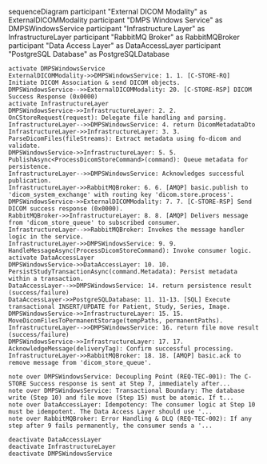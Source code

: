 sequenceDiagram
    participant "External DICOM Modality" as ExternalDICOMModality
    participant "DMPS Windows Service" as DMPSWindowsService
    participant "Infrastructure Layer" as InfrastructureLayer
    participant "RabbitMQ Broker" as RabbitMQBroker
    participant "Data Access Layer" as DataAccessLayer
    participant "PostgreSQL Database" as PostgreSQLDatabase

    activate DMPSWindowsService
    ExternalDICOMModality->>DMPSWindowsService: 1. 1. [C-STORE-RQ] Initiate DICOM Association & send DICOM objects.
    DMPSWindowsService-->>ExternalDICOMModality: 20. [C-STORE-RSP] DICOM Success Response (0x0000)
    activate InfrastructureLayer
    DMPSWindowsService->>InfrastructureLayer: 2. 2. OnCStoreRequest(request): Delegate file handling and parsing.
    InfrastructureLayer-->>DMPSWindowsService: 4. return DicomMetadataDto
    InfrastructureLayer->>InfrastructureLayer: 3. 3. ParseDicomFiles(fileStreams): Extract metadata using fo-dicom and validate.
    DMPSWindowsService->>InfrastructureLayer: 5. 5. PublishAsync<ProcessDicomStoreCommand>(command): Queue metadata for persistence.
    InfrastructureLayer-->>DMPSWindowsService: Acknowledges successful publication.
    InfrastructureLayer->>RabbitMQBroker: 6. 6. [AMQP] basic.publish to 'dicom_system_exchange' with routing key 'dicom.store.process'.
    DMPSWindowsService->>ExternalDICOMModality: 7. 7. [C-STORE-RSP] Send DICOM success response (0x0000).
    RabbitMQBroker->>InfrastructureLayer: 8. 8. [AMQP] Delivers message from 'dicom_store_queue' to subscribed consumer.
    InfrastructureLayer-->>RabbitMQBroker: Invokes the message handler logic in the service.
    InfrastructureLayer->>DMPSWindowsService: 9. 9. HandleMessageAsync(ProcessDicomStoreCommand): Invoke consumer logic.
    activate DataAccessLayer
    DMPSWindowsService->>DataAccessLayer: 10. 10. PersistStudyTransactionAsync(command.Metadata): Persist metadata within a transaction.
    DataAccessLayer-->>DMPSWindowsService: 14. return persistence result (success/failure)
    DataAccessLayer->>PostgreSQLDatabase: 11. 11-13. [SQL] Execute transactional INSERT/UPDATE for Patient, Study, Series, Image.
    DMPSWindowsService->>InfrastructureLayer: 15. 15. MoveDicomFilesToPermanentStorage(tempPaths, permanentPaths).
    InfrastructureLayer-->>DMPSWindowsService: 16. return file move result (success/failure)
    DMPSWindowsService->>InfrastructureLayer: 17. 17. AcknowledgeMessage(deliveryTag): Confirm successful processing.
    InfrastructureLayer->>RabbitMQBroker: 18. 18. [AMQP] basic.ack to remove message from 'dicom_store_queue'.

    note over DMPSWindowsService: Decoupling Point (REQ-TEC-001): The C-STORE Success response is sent at Step 7, immediately after...
    note over DMPSWindowsService: Transactional Boundary: The database write (Step 10) and file move (Step 15) must be atomic. If t...
    note over DataAccessLayer: Idempotency: The consumer logic at Step 10 must be idempotent. The Data Access Layer should use '...
    note over RabbitMQBroker: Error Handling & DLQ (REQ-TEC-002): If any step after 9 fails permanently, the consumer sends a '...

    deactivate DataAccessLayer
    deactivate InfrastructureLayer
    deactivate DMPSWindowsService
